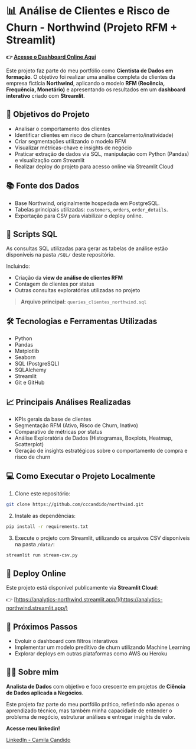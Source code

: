 # 📊 Análise de Clientes e Risco de Churn - Northwind (Projeto RFM + Streamlit)

**👉 [Acesse o Dashboard Online Aqui](https://analytics-northwind.streamlit.app/)**

Este projeto faz parte do meu portfólio como **Cientista de Dados em formação**. O objetivo foi realizar uma análise completa de clientes da empresa fictícia **Northwind**, aplicando o modelo **RFM (Recência, Frequência, Monetário)** e apresentando os resultados em um **dashboard interativo** criado com **Streamlit**.

## 🎯 Objetivos do Projeto

- Analisar o comportamento dos clientes
- Identificar clientes em risco de churn (cancelamento/inatividade)
- Criar segmentações utilizando o modelo RFM
- Visualizar métricas-chave e insights de negócio
- Praticar extração de dados via SQL, manipulação com Python (Pandas) e visualização com Streamlit
- Realizar deploy do projeto para acesso online via Streamlit Cloud

## 📚 Fonte dos Dados

- Base Northwind, originalmente hospedada em PostgreSQL.
- Tabelas principais utilizadas: `customers`, `orders`, `order_details`.
- Exportação para CSV para viabilizar o deploy online.

## 📂 Scripts SQL

As consultas SQL utilizadas para gerar as tabelas de análise estão disponíveis na pasta `/SQL/` deste repositório.

Incluindo:

- Criação da **view de análise de clientes RFM**
- Contagem de clientes por status
- Outras consultas exploratórias utilizadas no projeto

> **Arquivo principal:** `queries_clientes_northwind.sql`

## 🛠️ Tecnologias e Ferramentas Utilizadas

- Python
- Pandas
- Matplotlib
- Seaborn
- SQL (PostgreSQL)
- SQLAlchemy
- Streamlit
- Git e GitHub

## 📈 Principais Análises Realizadas

- KPIs gerais da base de clientes
- Segmentação RFM (Ativo, Risco de Churn, Inativo)
- Comparativo de métricas por status
- Análise Exploratória de Dados (Histogramas, Boxplots, Heatmap, Scatterplot)
- Geração de insights estratégicos sobre o comportamento de compra e risco de churn

## 💻 Como Executar o Projeto Localmente

1. Clone este repositório:

```bash
git clone https://github.com/cccandido/northwind.git
```

2. Instale as dependências:

```bash
pip install -r requirements.txt
```

3. Execute o projeto com Streamlit, utilizando os arquivos CSV disponíveis na pasta `/data/`:

```bash
streamlit run stream-csv.py
```

## 🚀 Deploy Online

Este projeto está disponível publicamente via **Streamlit Cloud**:

👉 [https://analytics-northwind.streamlit.app/](https://analytics-northwind.streamlit.app/)

## 📌 Próximos Passos

- Evoluir o dashboard com filtros interativos
- Implementar um modelo preditivo de churn utilizando Machine Learning
- Explorar deploys em outras plataformas como AWS ou Heroku

## 👩‍💻 Sobre mim

 **Analista de Dados** com objetivo e foco crescente em projetos de **Ciência de Dados aplicada a Negócios**.

Este projeto faz parte do meu portfólio prático, refletindo não apenas o aprendizado técnico, mas também minha capacidade de entender o problema de negócio, estruturar análises e entregar insights de valor.

**Acesse meu linkedin!**

[LinkedIn - Camila Candido](https://www.linkedin.com/in/camila-scandido/)
